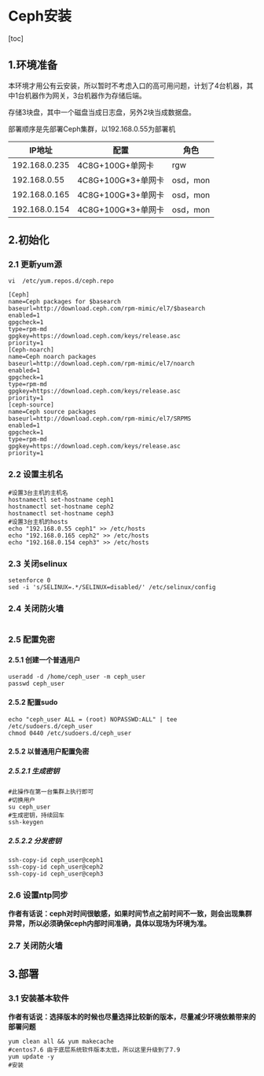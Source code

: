 # Ceph安装

[toc]

## 1.环境准备

本环境才用公有云安装，所以暂时不考虑入口的高可用问题，计划了4台机器，其中1台机器作为网关，3台机器作为存储后端。

存储3块盘，其中一个磁盘当成日志盘，另外2块当成数据盘。

部署顺序是先部署Ceph集群，以192.168.0.55为部署机

| IP地址        | 配置               | 角色     |
| ------------- | ------------------ | -------- |
| 192.168.0.235 | 4C8G+100G+单网卡   | rgw      |
| 192.168.0.55  | 4C8G+100G*3+单网卡 | osd，mon |
| 192.168.0.165 | 4C8G+100G*3+单网卡 | osd，mon |
| 192.168.0.154 | 4C8G+100G*3+单网卡 | osd，mon |

## 2.初始化

### 2.1 更新yum源

```
vi  /etc/yum.repos.d/ceph.repo 

[Ceph]
name=Ceph packages for $basearch
baseurl=http://download.ceph.com/rpm-mimic/el7/$basearch
enabled=1
gpgcheck=1
type=rpm-md
gpgkey=https://download.ceph.com/keys/release.asc
priority=1
[Ceph-noarch]
name=Ceph noarch packages
baseurl=http://download.ceph.com/rpm-mimic/el7/noarch
enabled=1
gpgcheck=1
type=rpm-md
gpgkey=https://download.ceph.com/keys/release.asc
priority=1
[ceph-source]
name=Ceph source packages
baseurl=http://download.ceph.com/rpm-mimic/el7/SRPMS
enabled=1
gpgcheck=1
type=rpm-md
gpgkey=https://download.ceph.com/keys/release.asc
priority=1
```

### 2.2 设置主机名

```
#设置3台主机的主机名
hostnamectl set-hostname ceph1
hostnamectl set-hostname ceph2
hostnamectl set-hostname ceph3
#设置3台主机的hosts
echo "192.168.0.55 ceph1" >> /etc/hosts
echo "192.168.0.165 ceph2" >> /etc/hosts
echo "192.168.0.154 ceph3" >> /etc/hosts
```



### 2.3 关闭selinux

```
setenforce 0
sed -i 's/SELINUX=.*/SELINUX=disabled/' /etc/selinux/config
```

### 2.4 关闭防火墙

```
```

### 2.5 配置免密

#### 2.5.1 创建一个普通用户

 ```
 useradd -d /home/ceph_user -m ceph_user 
 passwd ceph_user
 ```

#### 2.5.2 配置sudo

```
echo "ceph_user ALL = (root) NOPASSWD:ALL" | tee /etc/sudoers.d/ceph_user 
chmod 0440 /etc/sudoers.d/ceph_user
```

#### 2.5.2 以普通用户配置免密

##### 2.5.2.1 生成密钥

```
#此操作在第一台集群上执行即可
#切换用户
su ceph_user
#生成密钥，持续回车
ssh-keygen
```

##### 2.5.2.2 分发密钥



```
ssh-copy-id ceph_user@ceph1
ssh-copy-id ceph_user@ceph2
ssh-copy-id ceph_user@ceph3
```



### 2.6 设置ntp同步

**作者有话说：ceph对时间很敏感，如果时间节点之前时间不一致，则会出现集群异常，所以必须确保ceph内部时间准确，具体以现场为环境为准。**

### 2.7 关闭防火墙

## 3.部署

### 3.1 安装基本软件

**作者有话说：选择版本的时候也尽量选择比较新的版本，尽量减少环境依赖带来的部署问题**

```
yum clean all && yum makecache
#centos7.6 由于底层系统软件版本太低，所以这里升级到了7.9
yum update -y
#安装

```

